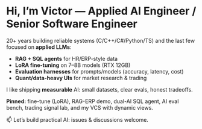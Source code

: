 # Hi, I’m Victor — Applied AI Engineer / Senior Software Engineer

20+ years building reliable systems (C/C++/C#/Python/TS) and the last few focused on **applied LLMs**:
- **RAG + SQL agents** for HR/ERP-style data
- **LoRA fine-tuning** on 7–8B models (RTX 12GB)
- **Evaluation harnesses** for prompts/models (accuracy, latency, cost)
- **Quant/data-heavy UIs** for market research & trading

I like shipping **measurable** AI: small datasets, clear evals, honest tradeoffs.

**Pinned:** fine-tune (LoRA), RAG-ERP demo, dual-AI SQL agent, AI eval bench, trading signal lab, and my VCS with dynamic views.

📫 Let’s build practical AI: issues & discussions welcome.
